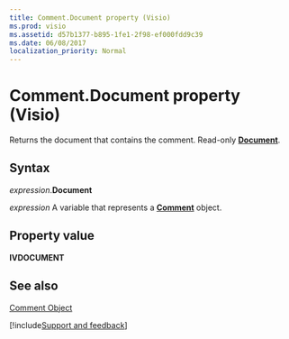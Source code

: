 ```yaml
---
title: Comment.Document property (Visio)
ms.prod: visio
ms.assetid: d57b1377-b895-1fe1-2f98-ef000fdd9c39
ms.date: 06/08/2017
localization_priority: Normal
---
```



# Comment.Document property (Visio)

Returns the document that contains the comment. Read-only **[Document](Visio.Document.md)**.


## Syntax

_expression_.**Document**

_expression_ A variable that represents a **[Comment](Visio.Comment.md)** object.


## Property value

 **IVDOCUMENT**


## See also


[Comment Object](Visio.comment.md)

[!include[Support and feedback](~/includes/feedback-boilerplate.md)]
